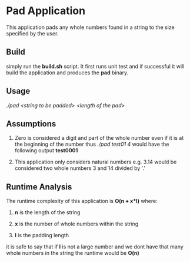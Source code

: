 # Pad Application
This application pads any whole numbers found in a string to the size specified by the user.

## Build

simply run the **build.sh** script. It first runs unit test and if successful it will build the application and produces the **pad** binary.

## Usage

*./pad \<string to be padded\> \<length of the pad\>*

## Assumptions

1. Zero is considered a digit and part of the whole number even if it is at the beginning of the number thus *./pad test01 4* would have the following output **test0001**

1. This application only considers natural numbers e.g. 3.14 would be considered two whole numbers 3 and 14 divided by '.'

## Runtime Analysis

The runtime complexity of this application is **O(n + x*l)** where:

1. **n** is the length of the string

1. **x** is the number of whole numbers within the string

1. **l** is the padding length

it is safe to say that if **l** is not a large number and we dont have that many whole numbers in the string the runtime would be **O(n)**
